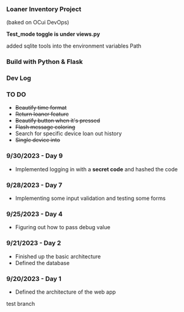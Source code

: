 ### Loaner Inventory Project
(baked on OCui DevOps)

**Test_mode toggle is under views.py**

added sqlite tools into the environment variables Path

### Build with Python & Flask

### Dev Log

### TO DO
- ~~Beautify time format~~
- ~~Return loaner feature~~ 
- ~~Beautify button when it's pressed~~
- ~~Flash message coloring~~ 
- Search for specific device loan out history
- ~~Single device into~~


### 9/30/2023 - Day 9
- Implemented logging in with a **secret code** and hashed the code

### 9/28/2023 - Day 7
- Implementing some input validation and testing some forms

### 9/25/2023 - Day 4
- Figuring out how to pass debug value 

### 9/21/2023 - Day 2
- Finished up the basic architecture
- Defined the database

### 9/20/2023 - Day 1
- Defined the architecture of the web app

test branch